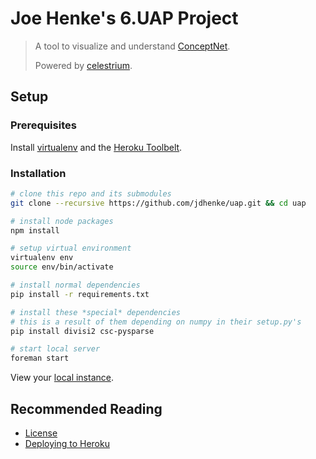 Joe Henke's 6.UAP Project
=========================

> A tool to visualize and understand [ConceptNet](http://conceptnet5.media.mit.edu/).
>
> Powered by [celestrium](https://github.com/jdhenke/celestrium).

## Setup

### Prerequisites

Install [virtualenv](https://pypi.python.org/pypi/virtualenv) and the [Heroku Toolbelt](https://toolbelt.heroku.com/).

### Installation

```bash
# clone this repo and its submodules
git clone --recursive https://github.com/jdhenke/uap.git && cd uap

# install node packages
npm install

# setup virtual environment
virtualenv env
source env/bin/activate

# install normal dependencies
pip install -r requirements.txt

# install these *special* dependencies
# this is a result of them depending on numpy in their setup.py's
pip install divisi2 csc-pysparse

# start local server
foreman start
```

View your [local instance](http://localhost:5000/).

## Recommended Reading

 - [License](./LICENSE)
 - [Deploying to Heroku](./HEROKU.md)
